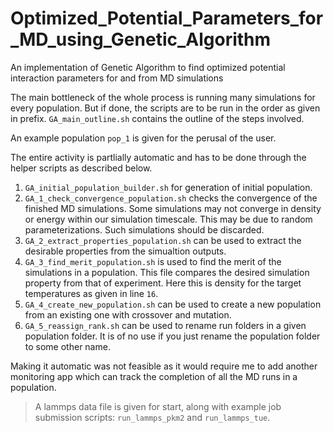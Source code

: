 # Optimized_Potential_Parameters_for_MD_using_Genetic_Algorithm

An implementation of Genetic Algorithm to find optimized potential interaction parameters for and from MD simulations

The main bottleneck of the whole process is running many simulations for every population.
But if done, the scripts are to be run in the order as given in prefix.
`GA_main_outline.sh` contains the outline of the steps involved.

An example population `pop_1` is given for the perusal of the user.

The entire activity is partlially automatic and has to be done through the helper scripts as described below.

1. `GA_initial_population_builder.sh` for generation of initial population.
2. `GA_1_check_convergence_population.sh` checks the convergence of the finished MD simulations. Some simulations may not converge in density or energy within our simulation timescale. This may be due to random parameterizations. Such simulations should be discarded.
3. `GA_2_extract_properties_population.sh` can be used to extract the desirable properties from the simualtion outputs.
4. `GA_3_find_merit_population.sh` is used to find the merit of the simulations in a population. This file compares the desired simulation property from that of experiment. Here this is density for the target temperatures as given in line `16`.
5. `GA_4_create_new_population.sh` can be used to create a new population from an existing one with crossover and mutation.
6. `GA_5_reassign_rank.sh` can be used to rename run folders in a given population folder. It is of no use if you just rename the population folder to some other name.

Making it automatic was not feasible as it would require me to add another monitoring app which can track the completion of all the MD runs in a population.

> A lammps data file is given for start, along with example job submission scripts: `run_lammps_pkm2` and `run_lammps_tue`.